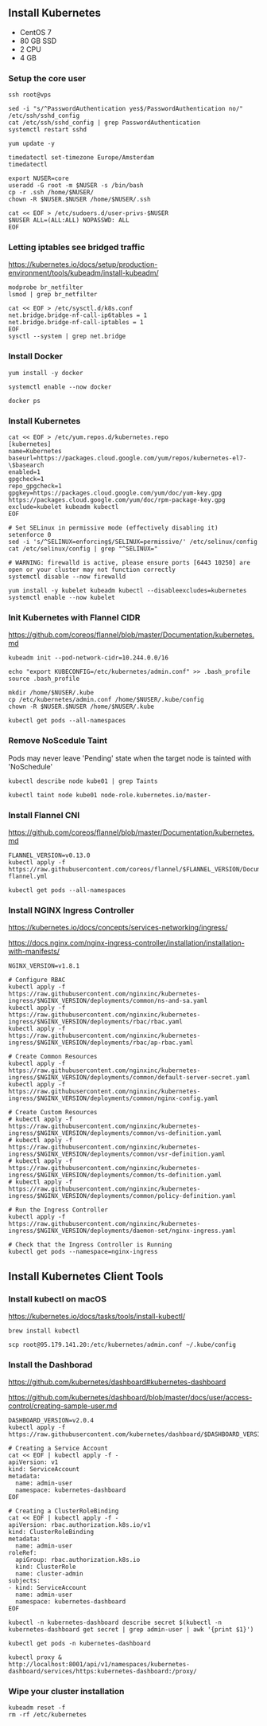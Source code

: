 ## Install Kubernetes

* CentOS 7
* 80 GB SSD
* 2 CPU
* 4 GB 

### Setup the core user

```
ssh root@vps

sed -i "s/^PasswordAuthentication yes$/PasswordAuthentication no/" /etc/ssh/sshd_config
cat /etc/ssh/sshd_config | grep PasswordAuthentication
systemctl restart sshd

yum update -y

timedatectl set-timezone Europe/Amsterdam
timedatectl

export NUSER=core
useradd -G root -m $NUSER -s /bin/bash
cp -r .ssh /home/$NUSER/
chown -R $NUSER.$NUSER /home/$NUSER/.ssh

cat << EOF > /etc/sudoers.d/user-privs-$NUSER
$NUSER ALL=(ALL:ALL) NOPASSWD: ALL
EOF
```

### Letting iptables see bridged traffic

https://kubernetes.io/docs/setup/production-environment/tools/kubeadm/install-kubeadm/

```
modprobe br_netfilter
lsmod | grep br_netfilter

cat << EOF > /etc/sysctl.d/k8s.conf
net.bridge.bridge-nf-call-ip6tables = 1
net.bridge.bridge-nf-call-iptables = 1
EOF
sysctl --system | grep net.bridge
```

### Install Docker

```
yum install -y docker

systemctl enable --now docker

docker ps
```

### Install Kubernetes

```
cat << EOF > /etc/yum.repos.d/kubernetes.repo
[kubernetes]
name=Kubernetes
baseurl=https://packages.cloud.google.com/yum/repos/kubernetes-el7-\$basearch
enabled=1
gpgcheck=1
repo_gpgcheck=1
gpgkey=https://packages.cloud.google.com/yum/doc/yum-key.gpg https://packages.cloud.google.com/yum/doc/rpm-package-key.gpg
exclude=kubelet kubeadm kubectl
EOF

# Set SELinux in permissive mode (effectively disabling it)
setenforce 0
sed -i 's/^SELINUX=enforcing$/SELINUX=permissive/' /etc/selinux/config
cat /etc/selinux/config | grep "^SELINUX="

# WARNING: firewalld is active, please ensure ports [6443 10250] are open or your cluster may not function correctly
systemctl disable --now firewalld

yum install -y kubelet kubeadm kubectl --disableexcludes=kubernetes
systemctl enable --now kubelet
```

### Init Kubernetes with Flannel CIDR

https://github.com/coreos/flannel/blob/master/Documentation/kubernetes.md

```
kubeadm init --pod-network-cidr=10.244.0.0/16 

echo "export KUBECONFIG=/etc/kubernetes/admin.conf" >> .bash_profile
source .bash_profile

mkdir /home/$NUSER/.kube
cp /etc/kubernetes/admin.conf /home/$NUSER/.kube/config
chown -R $NUSER.$NUSER /home/$NUSER/.kube

kubectl get pods --all-namespaces
```

### Remove NoScedule Taint

Pods may never leave 'Pending' state when the target node is tainted with 'NoSchedule'

```
kubectl describe node kube01 | grep Taints

kubectl taint node kube01 node-role.kubernetes.io/master-
```

### Install Flannel CNI

https://github.com/coreos/flannel/blob/master/Documentation/kubernetes.md

```
FLANNEL_VERSION=v0.13.0
kubectl apply -f https://raw.githubusercontent.com/coreos/flannel/$FLANNEL_VERSION/Documentation/kube-flannel.yml

kubectl get pods --all-namespaces
```

### Install NGINX Ingress Controller

https://kubernetes.io/docs/concepts/services-networking/ingress/

https://docs.nginx.com/nginx-ingress-controller/installation/installation-with-manifests/

```
NGINX_VERSION=v1.8.1

# Configure RBAC
kubectl apply -f https://raw.githubusercontent.com/nginxinc/kubernetes-ingress/$NGINX_VERSION/deployments/common/ns-and-sa.yaml
kubectl apply -f https://raw.githubusercontent.com/nginxinc/kubernetes-ingress/$NGINX_VERSION/deployments/rbac/rbac.yaml
kubectl apply -f https://raw.githubusercontent.com/nginxinc/kubernetes-ingress/$NGINX_VERSION/deployments/rbac/ap-rbac.yaml

# Create Common Resources
kubectl apply -f https://raw.githubusercontent.com/nginxinc/kubernetes-ingress/$NGINX_VERSION/deployments/common/default-server-secret.yaml
kubectl apply -f https://raw.githubusercontent.com/nginxinc/kubernetes-ingress/$NGINX_VERSION/deployments/common/nginx-config.yaml

# Create Custom Resources
# kubectl apply -f https://raw.githubusercontent.com/nginxinc/kubernetes-ingress/$NGINX_VERSION/deployments/common/vs-definition.yaml
# kubectl apply -f https://raw.githubusercontent.com/nginxinc/kubernetes-ingress/$NGINX_VERSION/deployments/common/vsr-definition.yaml
# kubectl apply -f https://raw.githubusercontent.com/nginxinc/kubernetes-ingress/$NGINX_VERSION/deployments/common/ts-definition.yaml
# kubectl apply -f https://raw.githubusercontent.com/nginxinc/kubernetes-ingress/$NGINX_VERSION/deployments/common/policy-definition.yaml

# Run the Ingress Controller
kubectl apply -f https://raw.githubusercontent.com/nginxinc/kubernetes-ingress/$NGINX_VERSION/deployments/daemon-set/nginx-ingress.yaml

# Check that the Ingress Controller is Running
kubectl get pods --namespace=nginx-ingress
```

## Install Kubernetes Client Tools

### Install kubectl on macOS

https://kubernetes.io/docs/tasks/tools/install-kubectl/

```
brew install kubectl 

scp root@95.179.141.20:/etc/kubernetes/admin.conf ~/.kube/config
```

### Install the Dashborad

https://github.com/kubernetes/dashboard#kubernetes-dashboard

https://github.com/kubernetes/dashboard/blob/master/docs/user/access-control/creating-sample-user.md

```
DASHBOARD_VERSION=v2.0.4
kubectl apply -f https://raw.githubusercontent.com/kubernetes/dashboard/$DASHBOARD_VERSION/aio/deploy/recommended.yaml

# Creating a Service Account
cat << EOF | kubectl apply -f -
apiVersion: v1
kind: ServiceAccount
metadata:
  name: admin-user
  namespace: kubernetes-dashboard
EOF

# Creating a ClusterRoleBinding
cat << EOF | kubectl apply -f -
apiVersion: rbac.authorization.k8s.io/v1
kind: ClusterRoleBinding
metadata:
  name: admin-user
roleRef:
  apiGroup: rbac.authorization.k8s.io
  kind: ClusterRole
  name: cluster-admin
subjects:
- kind: ServiceAccount
  name: admin-user
  namespace: kubernetes-dashboard
EOF

kubectl -n kubernetes-dashboard describe secret $(kubectl -n kubernetes-dashboard get secret | grep admin-user | awk '{print $1}')

kubectl get pods -n kubernetes-dashboard

kubectl proxy &
http://localhost:8001/api/v1/namespaces/kubernetes-dashboard/services/https:kubernetes-dashboard:/proxy/
```

### Wipe your cluster installation

```
kubeadm reset -f
rm -rf /etc/kubernetes
```
